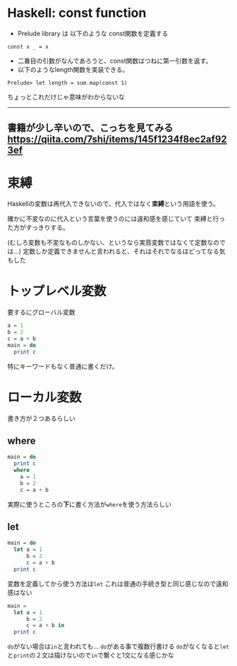 # Haskell: const function

- Prelude library は 以下のような const関数を定義する

`const x _ = x`

- 二番目の引数がなんであろうと、const関数はつねに第一引数を返す。
- 以下のようなlength関数を実装できる。

```
Prelude> let length = sum.map(const 1)
```

ちょっとこれだけじゃ意味がわからないな

---
書籍が少し辛いので、こっちを見てみる
https://qiita.com/7shi/items/145f1234f8ec2af923ef
---

# 束縛
Haskellの変数は再代入できないので、代入ではなく**束縛**という用語を使う。

確かに不変なのに代入という言葉を使うのには違和感を感じていて
束縛と行った方がすっきりする。

(むしろ変数も不変なものしかない、というなら実質変数ではなくて定数なのでは...)
定数しか定義できませんと言われると、それはそれでなるほどってなる気もした

# トップレベル変数
要するにグローバル変数

```hs
a = 1
b = 2
c = a + b
main = do
  print c
```

特にキーワードもなく普通に書くだけ。

# ローカル変数
書き方が２つあるらしい

## where

```hs
main = do 
  print c
  where
    a = 1
    b = 2
    c = a + b
```

実際に使うところの**下**に書く方法が`where`を使う方法らしい

## let

```hs
main = do 
  let a = 1
      b = 2
      c = a + b
  print c
```

変数を定義してから使う方法は`let`
これは普通の手続き型と同じ感じなので違和感はない

```hs
main =
  let a = 1
      b = 2
      c = a + b in
  print c
```

`do`がない場合は`in`と言われても...
`do`がある事で複数行書ける
`do`がなくなると`let`と`print`の２文は描けないので`in`で繋ぐと1文になる感じかな


